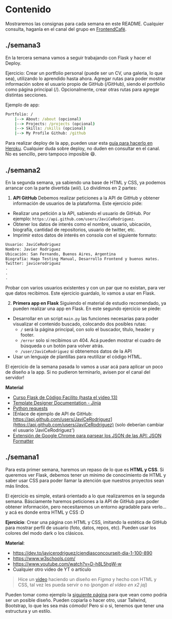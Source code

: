 # Contenido
Mostraremos las consignas para cada semana en este README. Cualquier consulta, haganla en el canal del grupo en [FrontendCafé](https://discord.gg/frontendcafe).

## ./semana3
En la tercera semana vamos a seguir trabajando con Flask y hacer el Deploy.

Ejercicio: Crear un portfolio personal (puede ser un CV, una galeria, lo que sea), utilizando lo aprendido hasta ahora.
Agregar rutas para poder mostrar información sobre el usuario propio de GitHub (/GitHub), siendo el portfolio como página principal (/).
Opcionalmente, crear otras rutas para agregar distintas secciones.

Ejemplo de app:

```cmd
Portfolio: /
    |--> About: /about (opcional)
    |--> Projects: /projects (opcional)
    |--> Skills: /skills (opcional)
    |--> My Profile Github: /github
```

Para realizar deploy de la app, pueden usar esta [guía para hacerlo en Heroku](https://stackabuse.com/deploying-a-flask-application-to-heroku/). Cualquier duda sobre deploy, no duden en consultar en el canal. No es sencillo, pero tampoco imposible :smile:.


## ./semana2
En la segunda semana, ya sabiendo una base de HTML y CSS, ya podemos arrancar con la parte divertida (*wiii*). Lo dividimos en 2 partes:

1) **API GitHub**
Debemos realizar peticiones a la API de GitHub y obtener información de usuarios de la plataforma. Este ejercicio pide:
- Realizar una petición a la API, sabiendo el usuario de GitHub. Por ejemplo: `https://api.github.com/users/JaviCeRodriguez`.
- Obtener los datos de interés como el nombre, usuario, ubicación, biografía, cantidad de repositorios, usuario de twitter, etc.
- Imprimir estos datos de interés en consola con el siguiente formato:
```cmd
Usuario: JaviCeRodriguez
Nombre: Javier Rodriguez
Ubicación: San Fernando, Buenos Aires, Argentina
Biografía: Hago Testing Manual, Desarrollo Frontend y buenos mates.
Twitter: javicerodriguez
.
.
.
```
Probar con varios usuarios existentes y con un par que no existan, para ver que datos recibimos.
Este ejercicio guardalo, lo vamos a usar en Flask.

2) **Primera app en Flask**
Siguiendo el material de estudio recomendado, ya pueden realizar una app en Flask. En este segundo ejercicio se piede:
- Desarrollar en un script `main.py` las funciones necesarias para poder visualizar el contenido buscado, colocando dos posibles rutas:
    - `/` será la página principal, con solo el buscador, título, header y footer.
    - `/error` solo si recibimos un 404. Acá pueden mostrar el cuadro de búsqueda o un botón para volver atrás.
    - `/user/JaviCeRodriguez` si obtenemos datos de la API
- Usar un lenguaje de plantillas para reutilizar el código HTML.

El ejercicio de la semana pasada lo vamos a usar acá para aplicar un poco de diseño a la app. Si no pudieron terminarlo, avisen por el canal del servidor!

**Material**
- [Curso Flask de Código Facilito (hasta el video 13)](https://codigofacilito.com/cursos/flask)
- [Template Designer Documentation - Jinja](https://jinja.palletsprojects.com/en/2.10.x/templates/)
- [Python requests](https://realpython.com/python-requests/)
- [Enlace de ejemplo de API de GitHub: https://api.github.com/users/JaviCeRodriguez](https://api.github.com/users/JaviCeRodriguez) (solo deberían cambiar el usuario 'JaviCeRodriguez')
- [Extensión de Google Chrome para parsear los JSON de las API: JSON Formatter](https://chrome.google.com/webstore/detail/json-formatter/bcjindcccaagfpapjjmafapmmgkkhgoa)


## ./semana1
Para esta primer semana, haremos un repaso de lo que es **HTML y CSS**. Si queremos ver Flask, debemos tener un mínimo de conocimiento de HTML y saber usar CSS para poder llamar la atención que nuestros proyectos sean más lindos.

El ejercicio es simple, estará orientado a lo que realizaremos en la segunda semana. Básciamente haremos peticiones a la API de GitHub para poder obtener información, pero necesitaremos un entorno agradable para verlo... y acá es donde entra HTML y CSS :D

**Ejercicio**: Crear una página con HTML y CSS, imitando la estética de GitHub para mostrar perfil de usuario (foto, datos, repos, etc). Pueden usar los colores del modo dark o los clásicos.

**Material**:
- https://dev.to/javicerodriguez/ciendiasconcourseit-dia-1-100-890
- https://www.w3schools.com/
- https://www.youtube.com/watch?v=D-h8L5hgW-w
- Cualquier otro video de YT o artículo

> Hice un [video](https://www.youtube.com/watch?v=r6QmrHsW5X0) haciendo un diseño en *Figma* y hecho con HTML y CSS, tal vez les pueda servir o no (*pongan el video en x2 jaj*)

Pueden tomar como ejemplo la [siguiente página](https://javier-rodriguez.vercel.app/proyectos/GitHubAPI/index.html) para que vean como podría ser un posible diseño. Pueden copiarla o hacer otro, usar Tailwind, Bootstrap, lo que les sea más cómodo! Pero si o si, tenemos que tener una estructura y un estilo.
